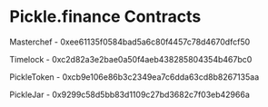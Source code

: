 # Pickle.finance Contracts

Masterchef - 0xee61135f0584bad5a6c80f4457c78d4670dfcf50

Timelock - 0xc2d82a3e2bae0a50f4aeb438285804354b467bc0

PickleToken - 0xcb9e106e86b3c2349ea7c6dda63cd8b8267135aa

PickleJar - 0x9299c58d5bb83d1109c27bd3682c7f03eb42966a